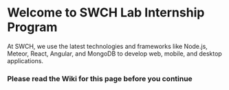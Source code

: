 # Welcome to SWCH Lab Internship Program
At SWCH, we use the latest technologies and frameworks like Node.js, Meteor, React, Angular, and MongoDB to develop web, mobile, and desktop applications.

### Please read the Wiki for this page before you continue 
